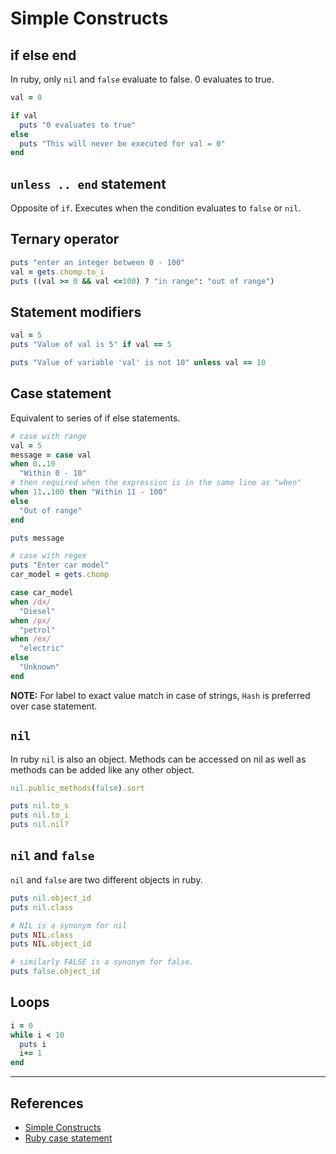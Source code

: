 # Simple Constructs

## if else end

In ruby, only `nil` and `false` evaluate to false. 0 evaluates to true.

```ruby
val = 0

if val
  puts "0 evaluates to true"
else
  puts "This will never be executed for val = 0"
end
```

## `unless .. end` statement

Opposite of `if`. Executes when the condition evaluates to `false` or `nil`.

## Ternary operator

```ruby
puts "enter an integer between 0 - 100"
val = gets.chomp.to_i
puts ((val >= 0 && val <=100) ? "in range": "out of range")
```

## Statement modifiers

```ruby
val = 5
puts "Value of val is 5" if val == 5

puts "Value of variable 'val' is not 10" unless val == 10
```

## Case statement

Equivalent to series of if else statements.

```ruby
# case with range
val = 5
message = case val
when 0..10
  "Within 0 - 10"
# then required when the expression is in the same line as "when"
when 11..100 then "Within 11 - 100"
else
  "Out of range"
end

puts message
```

```ruby
# case with regex
puts "Enter car model"
car_model = gets.chomp

case car_model
when /dx/
  "Diesel"
when /px/
  "petrol"
when /ex/
  "electric"
else
  "Unknown"
end

```

**NOTE:** For label to exact value match in case of strings, `Hash` is preferred over case statement.

## `nil`

In ruby `nil` is also an object. Methods can be accessed on nil as well as methods can be added like any other object.

```ruby
nil.public_methods(false).sort

puts nil.to_s
puts nil.to_i
puts nil.nil?
```

## `nil` and `false`

`nil` and `false` are two different objects in ruby.

```ruby
puts nil.object_id
puts nil.class

# NIL is a synonym for nil
puts NIL.class
puts NIL.object_id

# similarly FALSE is a synonym for false.
puts false.object_id
```

## Loops

```ruby
i = 0
while i < 10
  puts i
  i+= 1
end
```

---

## References

* [Simple Constructs](http://rubylearning.com/satishtalim/simple_constructs.html)
* [Ruby case statement](https://www.rubyguides.com/2015/10/ruby-case/)
